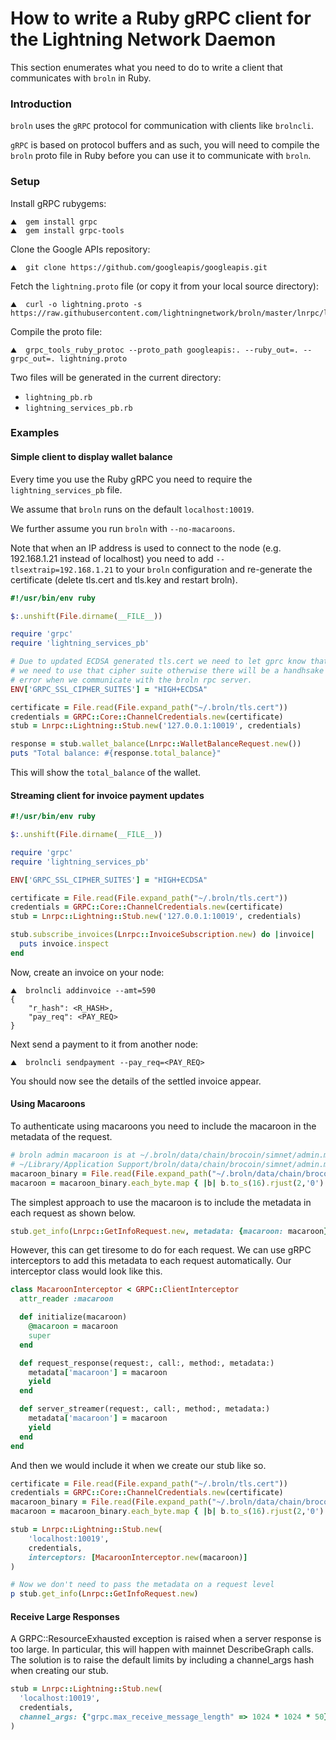 # How to write a Ruby gRPC client for the Lightning Network Daemon

This section enumerates what you need to do to write a client that communicates
with `broln` in Ruby.

### Introduction

`broln` uses the `gRPC` protocol for communication with clients like `brolncli`.

`gRPC` is based on protocol buffers and as such, you will need to compile
the `broln` proto file in Ruby before you can use it to communicate with `broln`.

### Setup

Install gRPC rubygems:

```shell
⛰  gem install grpc
⛰  gem install grpc-tools
```

Clone the Google APIs repository:

```shell
⛰  git clone https://github.com/googleapis/googleapis.git
```

Fetch the `lightning.proto` file (or copy it from your local source directory):

```shell
⛰  curl -o lightning.proto -s https://raw.githubusercontent.com/lightningnetwork/broln/master/lnrpc/lightning.proto
```

Compile the proto file:

```shell
⛰  grpc_tools_ruby_protoc --proto_path googleapis:. --ruby_out=. --grpc_out=. lightning.proto
```

Two files will be generated in the current directory: 

* `lightning_pb.rb`
* `lightning_services_pb.rb`

### Examples

#### Simple client to display wallet balance

Every time you use the Ruby gRPC you need to require the `lightning_services_pb` file.

We assume that `broln` runs on the default `localhost:10019`.

We further assume you run `broln` with `--no-macaroons`.

Note that when an IP address is used to connect to the node (e.g. 192.168.1.21 instead of localhost) you need to add `--tlsextraip=192.168.1.21` to your `broln` configuration and re-generate the certificate (delete tls.cert and tls.key and restart broln).

```ruby
#!/usr/bin/env ruby

$:.unshift(File.dirname(__FILE__))

require 'grpc'
require 'lightning_services_pb'

# Due to updated ECDSA generated tls.cert we need to let gprc know that
# we need to use that cipher suite otherwise there will be a handhsake
# error when we communicate with the broln rpc server.
ENV['GRPC_SSL_CIPHER_SUITES'] = "HIGH+ECDSA"

certificate = File.read(File.expand_path("~/.broln/tls.cert"))
credentials = GRPC::Core::ChannelCredentials.new(certificate)
stub = Lnrpc::Lightning::Stub.new('127.0.0.1:10019', credentials)

response = stub.wallet_balance(Lnrpc::WalletBalanceRequest.new())
puts "Total balance: #{response.total_balance}"
```

This will show the `total_balance` of the wallet.

#### Streaming client for invoice payment updates

```ruby
#!/usr/bin/env ruby

$:.unshift(File.dirname(__FILE__))

require 'grpc'
require 'lightning_services_pb'

ENV['GRPC_SSL_CIPHER_SUITES'] = "HIGH+ECDSA"

certificate = File.read(File.expand_path("~/.broln/tls.cert"))
credentials = GRPC::Core::ChannelCredentials.new(certificate)
stub = Lnrpc::Lightning::Stub.new('127.0.0.1:10019', credentials)

stub.subscribe_invoices(Lnrpc::InvoiceSubscription.new) do |invoice|
  puts invoice.inspect
end
```

Now, create an invoice on your node:

```shell
⛰  brolncli addinvoice --amt=590
{
	"r_hash": <R_HASH>,
	"pay_req": <PAY_REQ>
}
```

Next send a payment to it from another node:

```shell
⛰  brolncli sendpayment --pay_req=<PAY_REQ>
```

You should now see the details of the settled invoice appear.

#### Using Macaroons

To authenticate using macaroons you need to include the macaroon in the metadata of the request.

```ruby
# broln admin macaroon is at ~/.broln/data/chain/brocoin/simnet/admin.macaroon on Linux and
# ~/Library/Application Support/broln/data/chain/brocoin/simnet/admin.macaroon on Mac
macaroon_binary = File.read(File.expand_path("~/.broln/data/chain/brocoin/simnet/admin.macaroon"))
macaroon = macaroon_binary.each_byte.map { |b| b.to_s(16).rjust(2,'0') }.join
```

The simplest approach to use the macaroon is to include the metadata in each request as shown below.

```ruby
stub.get_info(Lnrpc::GetInfoRequest.new, metadata: {macaroon: macaroon})
```

However, this can get tiresome to do for each request. We can use gRPC interceptors to add this metadata to each request automatically. Our interceptor class would look like this.

```ruby
class MacaroonInterceptor < GRPC::ClientInterceptor
  attr_reader :macaroon

  def initialize(macaroon)
    @macaroon = macaroon
    super
  end

  def request_response(request:, call:, method:, metadata:)
    metadata['macaroon'] = macaroon
    yield
  end

  def server_streamer(request:, call:, method:, metadata:)
    metadata['macaroon'] = macaroon
    yield
  end
end
```

And then we would include it when we create our stub like so.

```ruby
certificate = File.read(File.expand_path("~/.broln/tls.cert"))
credentials = GRPC::Core::ChannelCredentials.new(certificate)
macaroon_binary = File.read(File.expand_path("~/.broln/data/chain/brocoin/simnet/admin.macaroon"))
macaroon = macaroon_binary.each_byte.map { |b| b.to_s(16).rjust(2,'0') }.join

stub = Lnrpc::Lightning::Stub.new(
	'localhost:10019',
	credentials,
	interceptors: [MacaroonInterceptor.new(macaroon)]
)

# Now we don't need to pass the metadata on a request level
p stub.get_info(Lnrpc::GetInfoRequest.new)
```

#### Receive Large Responses

A GRPC::ResourceExhausted exception is raised when a server response is too large. In particular, this will happen with mainnet DescribeGraph calls. The solution is to raise the default limits by including a channel_args hash when creating our stub.

```ruby
stub = Lnrpc::Lightning::Stub.new(
  'localhost:10019',
  credentials,
  channel_args: {"grpc.max_receive_message_length" => 1024 * 1024 * 50}
)
```
